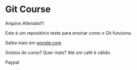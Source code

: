 # Git Course

Arquivo Alterado!!!

Este é um repositório teste para ensinar como o Git funciona.

Saiba mais em [google.com](www.google.com)

Gostou do curso? Quer mais? Até um café é válido.

Paypal
